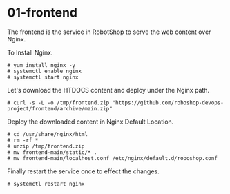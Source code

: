 # 01-frontend

The frontend is the service in RobotShop to serve the web content over Nginx.

To Install Nginx.

```
# yum install nginx -y
# systemctl enable nginx
# systemctl start nginx

```

Let's download the HTDOCS content and deploy under the Nginx path.

```
# curl -s -L -o /tmp/frontend.zip "https://github.com/roboshop-devops-project/frontend/archive/main.zip"

```

Deploy the downloaded content in Nginx Default Location.

```
# cd /usr/share/nginx/html
# rm -rf *
# unzip /tmp/frontend.zip
# mv frontend-main/static/* .
# mv frontend-main/localhost.conf /etc/nginx/default.d/roboshop.conf

```

Finally restart the service once to effect the changes.

```
# systemctl restart nginx

```